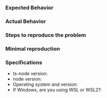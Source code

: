 ### Expected Behavior


### Actual Behavior


### Steps to reproduce the problem



### Minimal reproduction

<!--

This link explains why we ask for a minimal reproduction.  Thank you in advance!
https://gist.github.com/Rich-Harris/88c5fc2ac6dc941b22e7996af05d70ff

You can create a reproduction here:
https://github.com/cspotcode/ts-node-repros
-->

### Specifications

* ts-node version:
* node version:
* Operating system and version: 
* If Windows, are you using WSL or WSL2?:

